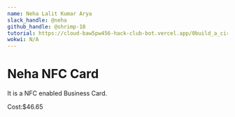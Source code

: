 ```yaml
---
name: Neha Lalit Kumar Arya
slack_handle: @neha
github_handle: @shrimp-18
tutorial: https://cloud-baw5pw456-hack-club-bot.vercel.app/0build_a_circuit_board_with_maggie.mp4
wokwi: N/A
---
```


# Neha NFC Card
It is a NFC enabled Business Card.

Cost:$46.65

<!-- Tell us a little bit about your design process. What were some challenges? What helped? ***Totally optional*** -->
